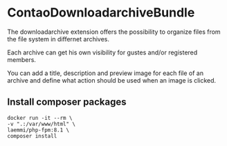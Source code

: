 # ContaoDownloadarchiveBundle

The downloadarchive extension offers the possibility to organize files from the file system in differnet archives.

Each archive can get his own visibility for gustes and/or registered members.

You can add a title, description and preview image for each file of an 
archive and define what action should be used when an image is clicked.

## Install composer packages
    docker run -it --rm \
    -v ".:/var/www/html" \
    laemmi/php-fpm:8.1 \
    composer install